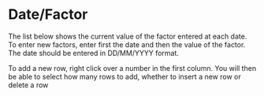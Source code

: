 # Date/Factor

The list below shows the current value of the factor entered at each
date. To enter new factors, enter first the date and then the value of
the factor. The date should be entered in DD/MM/YYYY format.

To add a new row, right click over a number in the first column. You
will then be able to select how many rows to add, whether to insert a
new row or delete a row
